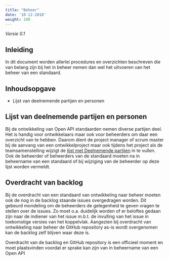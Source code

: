 ```yaml
---
title: "Beheer"
date: '10-12-2018'
weight: 100
---
```


*Versie 0.1*

## Inleiding

In dit document worden allerlei procedures en overzichten beschreven die van belang zijn bij het in beheer nemen dan wel het uitvoeren van het beheer van een standaard.

## Inhoudsopgave

- Lijst van deelnemende partijen en personen

## Lijst van deelnemende partijen en personen
Bij de ontwikkeling van Open API standaarden nemen diverse partijen deel. Het is handig voor ontwikkelaars maar ook voor beheerders om daar een overzicht van te hebben. Daarom dient de project manager of scrum master bij de aanvang van een ontwikkelproject maar ook tijdens het project als de teamsamenstelling wijzigt de [lijst met Deelnemende partijen](https://github.com/VNG-Realisatie/api-beheer/blob/master/Deelnemende%20partijen.md) in te vullen. Ook de beheerder of beheerders van de standaard moeten na in beheername van een standaard of bij wijziging van de beheerder op deze lijst worden vermeldt.

## Overdracht van backlog
Bij de overdracht van een standaard van ontwikkeling naar beheer moeten ook de nog in de backlog staande issues overgedragen worden. Dit gebeurd mondeling om de beheerders de gelegenheid te geven vragen te stellen over de issues. Zo moet o.a. duidelijk worden of er beloftes gedaan zijn naar de indiener van het issue m.b.t. de invulling van het issue in toekomstige versies van het koppelvlak.
Aangezien bij overdracht van ontwikkeling naar beheer de GitHub repository as-is wordt overgenomen kan de backlog zelf blijven waar deze is.

Overdracht van de backlog en GitHub repository is een officieel moment en moet plaatsvinden voordat er sprake kan zijn van in beheername van een Open API
